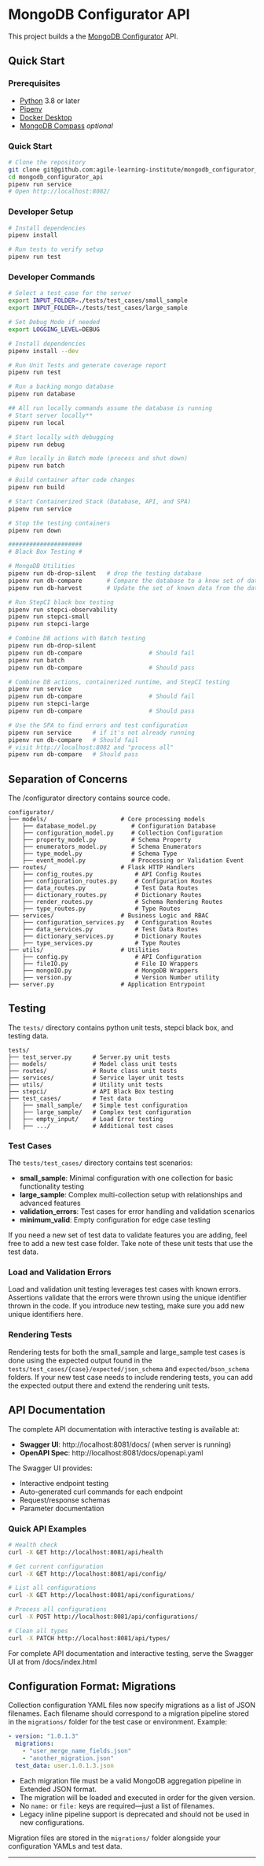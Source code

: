 # MongoDB Configurator API

This project builds a the [MongoDB Configurator](https://github.com/agile-learning-institute/mongodb_configurator) API. 

## Quick Start

### Prerequisites

- [Python](https://www.python.org/downloads/) 3.8 or later
- [Pipenv](https://pipenv.pypa.io/en/latest/installation.html)
- [Docker Desktop](https://github.com/agile-learning-institute/stage0/tree/main/developer_edition)
- [MongoDB Compass]() *optional*

### Quick Start
```bash
# Clone the repository
git clone git@github.com:agile-learning-institute/mongodb_configurator_api.git
cd mongodb_configurator_api
pipenv run service
# Open http://localhost:8082/
```

### Developer Setup
```bash
# Install dependencies
pipenv install

# Run tests to verify setup
pipenv run test

```

### Developer Commands

```bash
# Select a test_case for the server
export INPUT_FOLDER=./tests/test_cases/small_sample
export INPUT_FOLDER=./tests/test_cases/large_sample

# Set Debug Mode if needed
export LOGGING_LEVEL=DEBUG

# Install dependencies
pipenv install --dev

# Run Unit Tests and generate coverage report
pipenv run test

# Run a backing mongo database
pipenv run database

## All run locally commands assume the database is running
# Start server locally**
pipenv run local

# Start locally with debugging 
pipenv run debug 

# Run locally in Batch mode (process and shut down)
pipenv run batch

# Build container after code changes
pipenv run build

# Start Containerized Stack (Database, API, and SPA)
pipenv run service

# Stop the testing containers
pipenv run down

#####################
# Black Box Testing #

# MongoDB Utilities
pipenv run db-drop-silent   # drop the testing database
pipenv run db-compare       # Compare the database to a know set of data
pipenv run db-harvest       # Update the set of known data from the database

# Run StepCI black box testing 
pipenv run stepci-observability
pipenv run stepci-small
pipenv run stepci-large

# Combine DB actions with Batch testing 
pipenv run db-drop-silent 
pipenv run db-compare                   # Should fail
pipenv run batch 
pipenv run db-compare                   # Should pass

# Combine DB actions, containerized runtime, and StepCI testing 
pipenv run service
pipenv run db-compare                   # Should fail
pipenv run stepci-large
pipenv run db-compare                   # Should pass

# Use the SPA to find errors and test configuration
pipenv run service      # if it's not already running
pipenv run db-compare   # Should fail
# visit http://localhost:8082 and "process all"
pipenv run db-compare   # Should pass

```

## Separation of Concerns
The /configurator directory contains source code.
```
configurator/
├── models/                     # Core processing models
│   ├── database_model.py          # Configuration Database
│   ├── configuration_model.py     # Collection Configuration
│   ├── property_model.py          # Schema Property
│   ├── enumerators_model.py       # Schema Enumerators
│   ├── type_model.py              # Schema Type
│   ├── event_model.py             # Processing or Validation Event
├── routes/                     # Flask HTTP Handlers
│   ├── config_routes.py            # API Config Routes
│   ├── configuration_routes.py     # Configuration Routes
│   ├── data_routes.py              # Test Data Routes
│   ├── dictionary_routes.py        # Dictionary Routes
│   ├── render_routes.py            # Schema Rendering Routes
│   ├── type_routes.py              # Type Routes
├── services/                   # Business Logic and RBAC
│   ├── configuration_services.py   # Configuration Routes
│   ├── data_services.py            # Test Data Routes
│   ├── dictionary_services.py      # Dictionary Routes
│   ├── type_services.py            # Type Routes
├── utils/                      # Utilities
│   ├── config.py                   # API Configuration
│   ├── fileIO.py                   # File IO Wrappers
│   ├── mongoIO.py                  # MongoDB Wrappers
│   ├── version.py                  # Version Number utility
├── server.py                   # Application Entrypoint
```

## Testing
The `tests/` directory contains python unit tests, stepci black box, and testing data.
```
tests/
├── test_server.py      # Server.py unit tests
├── models/             # Model class unit tests
├── routes/             # Route class unit tests
├── services/           # Service layer unit tests
├── utils/              # Utility unit tests
├── stepci/             # API Black Box testing
├── test_cases/         # Test data 
│   ├── small_sample/   # Simple test configuration
│   ├── large_sample/   # Complex test configuration
│   ├── empty_input/    # Load Error testing
│   ├── .../            # Additional test cases
```
 
### Test Cases

The `tests/test_cases/` directory contains test scenarios:

- **small_sample**: Minimal configuration with one collection for basic functionality testing
- **large_sample**: Complex multi-collection setup with relationships and advanced features
- **validation_errors**: Test cases for error handling and validation scenarios
- **minimum_valid**: Empty configuration for edge case testing

If you need a new set of test data to validate features you are adding, feel free to add a new test case folder. Take note of these unit tests that use the test data. 

### Load and Validation Errors
 Load and validation unit testing leverages test cases with known errors. Assertions validate that the errors were thrown using the unique identifier thrown in the code. If you introduce new testing, make sure you add new unique identifiers here.

### Rendering Tests
 Rendering tests for both the small_sample and large_sample test cases is done using the expected output found in the `tests/test_cases/{case}/expected/json_schema` and `expected/bson_schema` folders. If your new test case needs to include rendering tests, you can add the expected output there and extend the rendering unit tests.

## API Documentation

The complete API documentation with interactive testing is available at:
- **Swagger UI**: http://localhost:8081/docs/ (when server is running)
- **OpenAPI Spec**: http://localhost:8081/docs/openapi.yaml

The Swagger UI provides:
- Interactive endpoint testing
- Auto-generated curl commands for each endpoint
- Request/response schemas
- Parameter documentation

### Quick API Examples

```bash
# Health check
curl -X GET http://localhost:8081/api/health

# Get current configuration
curl -X GET http://localhost:8081/api/config/

# List all configurations
curl -X GET http://localhost:8081/api/configurations/

# Process all configurations
curl -X POST http://localhost:8081/api/configurations/

# Clean all types
curl -X PATCH http://localhost:8081/api/types/
```

For complete API documentation and interactive testing, serve the Swagger UI at from /docs/index.html

## Configuration Format: Migrations

Collection configuration YAML files now specify migrations as a list of JSON filenames. Each filename should correspond to a migration pipeline stored in the `migrations/` folder for the test case or environment. Example:

```yaml
- version: "1.0.1.3"
  migrations:
    - "user_merge_name_fields.json"
    - "another_migration.json"
  test_data: user.1.0.1.3.json
```

- Each migration file must be a valid MongoDB aggregation pipeline in Extended JSON format.
- The migration will be loaded and executed in order for the given version.
- No `name:` or `file:` keys are required—just a list of filenames.
- Legacy inline pipeline support is deprecated and should not be used in new configurations.

Migration files are stored in the `migrations/` folder alongside your configuration YAMLs and test data.

---


